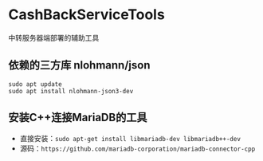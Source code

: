 # CashBackServiceTools
中转服务器端部署的辅助工具

## 依赖的三方库 nlohmann/json
```shell
sudo apt update
sudo apt install nlohmann-json3-dev
```

## 安装C++连接MariaDB的工具
- 直接安装：`sudo apt-get install libmariadb-dev libmariadb++-dev`
- 源码：`https://github.com/mariadb-corporation/mariadb-connector-cpp`